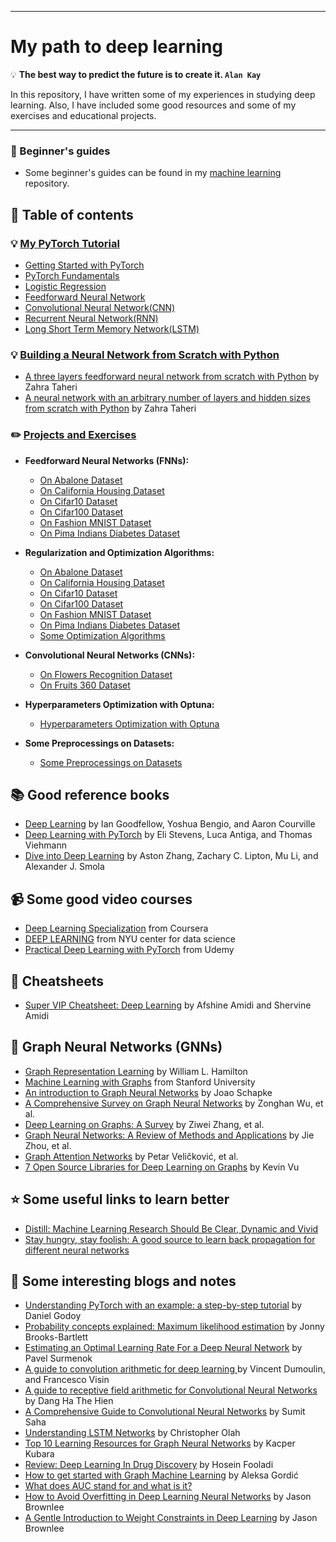 
---
# My path to deep learning

:bulb: **The best way to predict the future is to create it. `Alan Kay`**   
 
In this repository, I have written some of my experiences in studying deep learning. Also, I have included some good resources and some of my exercises and educational projects.

---
### :paperclip:  Beginner's guides
  - Some beginner's guides can be found in my [machine learning](https://github.com/zata213/path2ml) repository.
 
## :notebook_with_decorative_cover: Table of contents
  
  ### :bulb: [My PyTorch Tutorial](https://github.com/zahta/path2dl/tree/master/PyTorch_Tutorial)

  - [Getting Started with PyTorch](https://github.com/zahta/path2dl/tree/master/PyTorch_Tutorial/Getting_Started_with_PyTorch)
  - [PyTorch Fundamentals](https://github.com/zahta/path2dl/tree/master/PyTorch_Tutorial/PyTorch_Fundamentals)
  - [Logistic Regression](https://github.com/zahta/path2dl/tree/master/PyTorch_Tutorial/Logistic_Regression)
  - [Feedforward Neural Network](https://github.com/zahta/path2dl/tree/master/PyTorch_Tutorial/Feedforward_Neural_Network)
  - [Convolutional Neural Network(CNN)](https://github.com/zahta/path2dl/tree/master/PyTorch_Tutorial/Convolutional_Neural_Network(CNN))
  - [Recurrent Neural Network(RNN)](https://github.com/zahta/path2dl/tree/master/PyTorch_Tutorial/Recurrent_Neural_Network(RNN))
  - [Long Short Term Memory Network(LSTM)](https://github.com/zahta/path2dl/tree/master/PyTorch_Tutorial/Long_Short_Term_Memory_Networks(LSTM))

 ### :bulb: [Building a Neural Network from Scratch with Python](https://github.com/zahta/path2dl/tree/master/Building_Neural_Network_Scratch_Python)

- [A three layers feedforward neural network from scratch with Python](https://github.com/zahta/path2dl/blob/master/Building_Neural_Network_Scratch_Python/3_layers_FNN.ipynb) by Zahra Taheri
- [A neural network with an arbitrary number of layers and hidden sizes from scratch with Python](https://github.com/zahta/path2dl/blob/master/Building_Neural_Network_Scratch_Python/Arbitrary_layers_FNN.ipynb) by Zahra Taheri
  
### :pencil2: [Projects and Exercises](https://github.com/zahta/path2dl/tree/master/Projects_Exercises)


* **Feedforward Neural Networks (FNNs):**

    - [On Abalone Dataset](https://github.com/zahta/path2dl/tree/master/Projects_Exercises/Abalone_Feedforward_Neural_Networks_FNN)
    - [On California Housing Dataset](https://github.com/zahta/path2dl/tree/master/Projects_Exercises/California_Housing_Feedforward_Neural_Networks_FNN)
    - [On Cifar10 Dataset](https://github.com/zahta/path2dl/tree/master/Projects_Exercises/Cifar10_Feedforward_Neural_Networks_FNN)
    - [On Cifar100 Dataset](https://github.com/zahta/path2dl/tree/master/Projects_Exercises/Cifar100_Feedforward_Neural_Networks_FNN)
    - [On Fashion MNIST Dataset](https://github.com/zahta/path2dl/tree/master/Projects_Exercises/Fashion_MNIST_Feedforward_Neural_Networks_FNN)
    - [On Pima Indians Diabetes Dataset](https://github.com/zahta/path2dl/tree/master/Projects_Exercises/Pima_Indians_Diabetes_Feedforward_Neural_Networks_FNN)

* **Regularization and Optimization Algorithms:**

    - [On Abalone Dataset](https://github.com/zahta/path2dl/tree/master/Projects_Exercises/Abalone_Regularization)
    - [On California Housing Dataset](https://github.com/zahta/path2dl/tree/master/Projects_Exercises/California_Housing_Values_Regularization)
    - [On Cifar10 Dataset](https://github.com/zahta/path2dl/tree/master/Projects_Exercises/Cifar10_Regularization)
    - [On Cifar100 Dataset](https://github.com/zahta/path2dl/tree/master/Projects_Exercises/Cifar100_Regularization)
    - [On Fashion MNIST Dataset](https://github.com/zahta/path2dl/tree/master/Projects_Exercises/Fashion_MNIST_Regularization)
    - [On Pima Indians Diabetes Dataset](https://github.com/zahta/path2dl/tree/master/Projects_Exercises/Pima_Indians_Diabetes_Regularization)
    - [Some Optimization Algorithms](https://github.com/zahta/path2dl/tree/master/Projects_Exercises/Regularizations_Optimizations)

* **Convolutional Neural Networks (CNNs):**

    - [On Flowers Recognition Dataset](https://github.com/zahta/path2dl/tree/master/Projects_Exercises/Flowers_Recognition_Convolutional_Neural_Networks_CNN)
    - [On Fruits 360 Dataset](https://github.com/zahta/path2dl/tree/master/Projects_Exercises/Fruits_360_Convolutional_Neural_networks_CNN)

* **Hyperparameters Optimization with Optuna:**

    - [Hyperparameters Optimization with Optuna](https://github.com/zahta/path2dl/tree/master/Projects_Exercises/Hyperparameters_Optimization_Optuna)

* **Some Preprocessings on Datasets:**

    - [Some Preprocessings on Datasets](https://github.com/zahta/path2dl/tree/master/Projects_Exercises/Preprocessing_Datasets)

## :books: Good reference books
  - [Deep Learning](http://www.deeplearningbook.org/) by Ian Goodfellow, Yoshua Bengio, and Aaron Courville
  - [Deep Learning with PyTorch](https://github.com/deep-learning-with-pytorch/dlwpt-code) by Eli Stevens, Luca Antiga, and Thomas Viehmann 
  - [Dive into Deep Learning](https://d2l.ai/) by Aston Zhang, Zachary C. Lipton, Mu Li, and Alexander J. Smola

## :video_camera: Some good video courses
  - [Deep Learning Specialization](https://www.coursera.org/specializations/deep-learning) from Coursera
  - [DEEP LEARNING](https://atcold.github.io/pytorch-Deep-Learning/) from NYU center for data science
  - [Practical Deep Learning with PyTorch](https://www.udemy.com/course/practical-deep-learning-with-pytorch/) from Udemy
  
## :scroll: Cheatsheets
  - [Super VIP Cheatsheet: Deep Learning](https://github.com/afshinea/stanford-cs-230-deep-learning/raw/master/en/super-cheatsheet-deep-learning.pdf) by Afshine Amidi and Shervine Amidi

## :white_flower: Graph Neural Networks (GNNs)
 
  - [Graph Representation Learning](https://www.cs.mcgill.ca/~wlh/grl_book/) by William L. Hamilton
  - [Machine Learning with Graphs](https://www.youtube.com/playlist?list=PL-Y8zK4dwCrQyASidb2mjj_itW2-YYx6-) from Stanford University
  - [An introduction to Graph Neural Networks](https://towardsdatascience.com/an-introduction-to-graph-neural-networks-e23dc7bdfba5) by Joao Schapke
  - [A Comprehensive Survey on Graph Neural Networks](https://arxiv.org/pdf/1901.00596.pdf) by Zonghan Wu, et al.
  - [Deep Learning on Graphs: A Survey](https://arxiv.org/pdf/1812.04202.pdf) by Ziwei Zhang, et al.
  - [Graph Neural Networks: A Review of Methods and Applications](https://arxiv.org/pdf/1812.08434.pdf) by Jie Zhou, et al.
  - [Graph Attention Networks](https://arxiv.org/abs/1710.10903) by Petar Veličković, et al.
  - [7 Open Source Libraries for Deep Learning on Graphs](https://dzone.com/articles/open-source-libraries-for-deep-learning-graphs) by Kevin Vu
  
## :star: Some useful links to learn better
  - [Distill: Machine Learning Research Should Be Clear, Dynamic and Vivid](https://distill.pub/)
  - [Stay hungry, stay foolish: A good source to learn back propagation for different neural networks](https://www.adityaagrawal.net/blog/)

## :newspaper: Some interesting blogs and notes
 - [Understanding PyTorch with an example: a step-by-step tutorial](https://towardsdatascience.com/understanding-pytorch-with-an-example-a-step-by-step-tutorial-81fc5f8c4e8e) by Daniel Godoy
 - [Probability concepts explained: Maximum likelihood estimation](https://towardsdatascience.com/probability-concepts-explained-maximum-likelihood-estimation-c7b4342fdbb1) by Jonny Brooks-Bartlett
 - [Estimating an Optimal Learning Rate For a Deep Neural Network](https://towardsdatascience.com/estimating-optimal-learning-rate-for-a-deep-neural-network-ce32f2556ce0) by Pavel Surmenok
 - [A guide to convolution arithmetic for deep learning ](https://arxiv.org/pdf/1603.07285.pdf) by Vincent Dumoulin, and Francesco Visin
 - [A guide to receptive field arithmetic for Convolutional Neural Networks](https://medium.com/mlreview/a-guide-to-receptive-field-arithmetic-for-convolutional-neural-networks-e0f514068807) by Dang Ha The Hien
 - [A Comprehensive Guide to Convolutional Neural Networks](https://towardsdatascience.com/a-comprehensive-guide-to-convolutional-neural-networks-the-eli5-way-3bd2b1164a53) by Sumit Saha
 - [Understanding LSTM Networks](http://colah.github.io/posts/2015-08-Understanding-LSTMs/) by Christopher Olah
 - [Top 10 Learning Resources for Graph Neural Networks](https://towardsdatascience.com/top-10-learning-resources-for-graph-neural-networks-f24d4eb2cc2b) by Kacper Kubara
 - [Review: Deep Learning In Drug Discovery](https://towardsdatascience.com/review-deep-learning-in-drug-discovery-f4c89e3321e1) by Hosein Fooladi
 - [How to get started with Graph Machine Learning](https://gordicaleksa.medium.com/how-to-get-started-with-graph-machine-learning-afa53f6f963a) by Aleksa Gordić
 - [What does AUC stand for and what is it?](https://stats.stackexchange.com/questions/132777/what-does-auc-stand-for-and-what-is-it) 
 - [How to Avoid Overfitting in Deep Learning Neural Networks](https://machinelearningmastery.com/introduction-to-regularization-to-reduce-overfitting-and-improve-generalization-error/) by Jason Brownlee
 - [A Gentle Introduction to Weight Constraints in Deep Learning](https://machinelearningmastery.com/introduction-to-weight-constraints-to-reduce-generalization-error-in-deep-learning/) by Jason Brownlee



